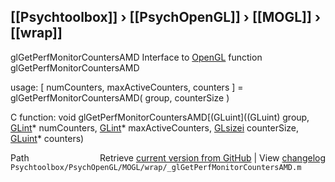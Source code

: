 ## [[Psychtoolbox]] &#8250; [[PsychOpenGL]] &#8250; [[MOGL]] &#8250; [[wrap]]

glGetPerfMonitorCountersAMD  Interface to [OpenGL](OpenGL) function glGetPerfMonitorCountersAMD  
  
usage:  [ numCounters, maxActiveCounters, counters ] = glGetPerfMonitorCountersAMD( group, counterSize )  
  
C function:  void glGetPerfMonitorCountersAMD[(GLuint]((GLuint) group, [GLint](GLint)\* numCounters, [GLint](GLint)\* maxActiveCounters, [GLsizei](GLsizei) counterSize, [GLuint](GLuint)\* counters)  




<div class="code_header" style="text-align:right;">
  <span style="float:left;">Path&nbsp;&nbsp;</span> <span class="counter">Retrieve <a href=
  "https://raw.github.com/Psychtoolbox-3/Psychtoolbox-3/beta/Psychtoolbox/PsychOpenGL/MOGL/wrap/_glGetPerfMonitorCountersAMD.m">current version from GitHub</a> | View <a href=
  "https://github.com/Psychtoolbox-3/Psychtoolbox-3/commits/beta/Psychtoolbox/PsychOpenGL/MOGL/wrap/_glGetPerfMonitorCountersAMD.m">changelog</a></span>
</div>
<div class="code">
  <code>Psychtoolbox/PsychOpenGL/MOGL/wrap/_glGetPerfMonitorCountersAMD.m</code>
</div>

